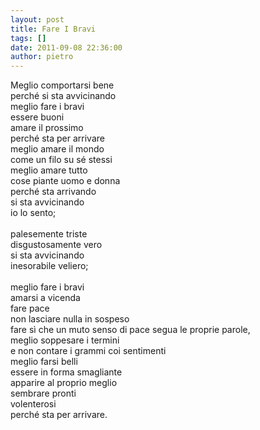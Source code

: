 ```yaml
---
layout: post
title: Fare I Bravi
tags: []
date: 2011-09-08 22:36:00
author: pietro
---
```

<div dir="ltr" style="text-align: left">Meglio comportarsi bene<br/>perché si sta avvicinando<br/>meglio fare i bravi<br/>essere buoni<br/>amare il prossimo<br/>perché sta per arrivare<br/>meglio amare il mondo<br/>come un filo su sé stessi<br/>meglio amare tutto<br/>cose piante uomo e donna<br/>perché sta arrivando<br/>si sta avvicinando<br/>io lo sento;<br/><br/>palesemente triste<br/>disgustosamente vero<br/>si sta avvicinando<br/>inesorabile veliero;<br/><br/>meglio fare i bravi<br/>amarsi a vicenda<br/>fare pace<br/>non lasciare nulla in sospeso<br/>fare sì che un muto senso di pace segua le proprie parole,<br/>meglio soppesare i termini<br/>e non contare i grammi coi sentimenti<br/>meglio farsi belli<br/>essere in forma smagliante<br/>apparire al proprio meglio<br/>sembrare pronti<br/>volenterosi<br/>perché sta per arrivare.<br/>
